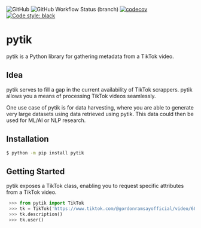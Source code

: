 ![GitHub](https://img.shields.io/github/license/thengo1/pytik)
![GitHub Workflow Status (branch)](https://img.shields.io/github/workflow/status/thengo1/pytik/tests/main)
[![codecov](https://codecov.io/gh/thengo1/pytok/branch/main/graph/badge.svg?token=9W25J9UEIR)](https://codecov.io/gh/thengo1/pytik)
[![Code style: black](https://img.shields.io/badge/code%20style-black-000000.svg)](https://github.com/psf/black)

# pytik

pytik is a Python library for gathering metadata from a TikTok video.

## Idea

pytik serves to fill a gap in the current availability of TikTok scrappers. pytik allows you a means of processing TikTok videos seamlessly. 

One use case of pytik is for data harvesting, where you are able to generate very large datasets using data retrieved using pytik. This data could then be used for ML/AI or NLP research.

## Installation

```bash
$ python -m pip install pytik
```

## Getting Started

pytik exposes a TikTok class, enabling you to request specific attributes from a TikTok video.

```python
 >>> from pytik import TikTok
 >>> tk = TikTok('https://www.tiktok.com/@gordonramsayofficial/video/6898822706662231302?lang=en')
 >>> tk.description()
 >>> tk.user()
```
